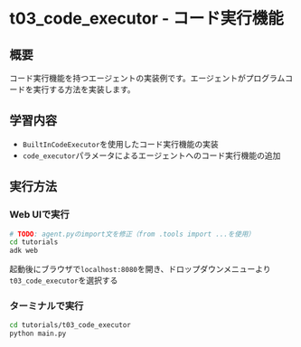 # t03_code_executor - コード実行機能

## 概要
コード実行機能を持つエージェントの実装例です。エージェントがプログラムコードを実行する方法を実装します。

## 学習内容
- `BuiltInCodeExecutor`を使用したコード実行機能の実装
- `code_executor`パラメータによるエージェントへのコード実行機能の追加

## 実行方法

### Web UIで実行
```bash
# TODO: agent.pyのimport文を修正（from .tools import ...を使用）
cd tutorials
adk web
```
起動後にブラウザで`localhost:8080`を開き、ドロップダウンメニューより`t03_code_executor`を選択する

### ターミナルで実行
```bash
cd tutorials/t03_code_executor
python main.py
```